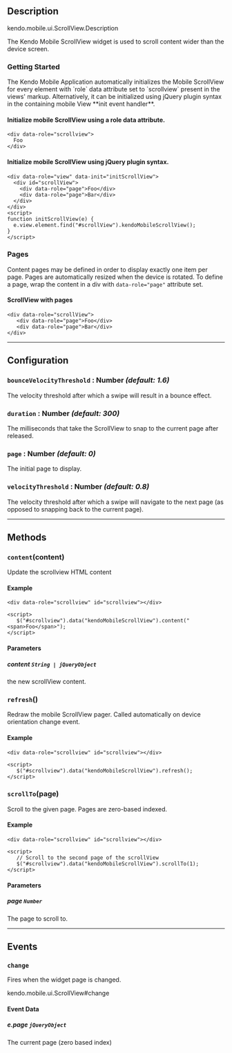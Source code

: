 ## Description


kendo.mobile.ui.ScrollView.Description

The Kendo Mobile ScrollView widget is used to scroll content wider than the device screen.

### Getting Started

<p>The Kendo Mobile Application automatically initializes the Mobile ScrollView for every element with `role` data attribute set to `scrollview` present in the views' markup.
Alternatively, it can be initialized using jQuery plugin syntax in the containing mobile View **init event handler**.

#### Initialize mobile ScrollView using a role data attribute.

    <div data-role="scrollview">
      Foo
    </div>


#### Initialize mobile ScrollView using jQuery plugin syntax.

    <div data-role="view" data-init="initScrollView">
      <div id="scrollView">
        <div data-role="page">Foo</div>
        <div data-role="page">Bar</div>
      </div>
    </div>
    <script>
    function initScrollView(e) {
      e.view.element.find("#scrollView").kendoMobileScrollView();
    }
    </script>


### Pages

Content pages may be defined in order to display exactly one item per page. Pages are automatically resized
when the device is rotated. To define a page, wrap the content in a div with `data-role="page"` attribute set.

#### ScrollView with pages

    <div data-role="scrollView">
       <div data-role="page">Foo</div>
       <div data-role="page">Bar</div>
    </div>



------------------------------------------

## Configuration

### `bounceVelocityThreshold` : **Number** *(default: 1.6)* 

 The velocity threshold after which a swipe will result in a bounce effect.

### `duration` : **Number** *(default: 300)* 

 The milliseconds that take the ScrollView to snap to the current page after released.

### `page` : **Number** *(default: 0)* 

 The initial page to display.

### `velocityThreshold` : **Number** *(default: 0.8)* 

 The velocity threshold after which a swipe will navigate to the next page (as opposed to snapping back to the current page).



------------------------------------------

## Methods

### `content`(content)


Update the scrollview HTML content

#### Example

    <div data-role="scrollview" id="scrollview"></div>
    
    <script>
       $("#scrollview").data("kendoMobileScrollView").content("<span>Foo</span>");
    </script>

#### Parameters 

##### content `String | jQueryObject`

the new scrollView content.

### `refresh`()


Redraw the mobile ScrollView pager. Called automatically on device orientation change event.

#### Example

    <div data-role="scrollview" id="scrollview"></div>
    
    <script>
       $("#scrollview").data("kendoMobileScrollView").refresh();
    </script>

### `scrollTo`(page)


Scroll to the given page. Pages are zero-based indexed.

#### Example

    <div data-role="scrollview" id="scrollview"></div>
    
    <script>
       // Scroll to the second page of the scrollView
       $("#scrollview").data("kendoMobileScrollView").scrollTo(1);
    </script>

#### Parameters 

##### page `Number`

The page to scroll to.



------------------------------------------

## Events

### `change`
Fires when the widget page is changed.

kendo.mobile.ui.ScrollView#change


#### Event Data 

##### e.page `jQueryObject`

The current page (zero based index)


